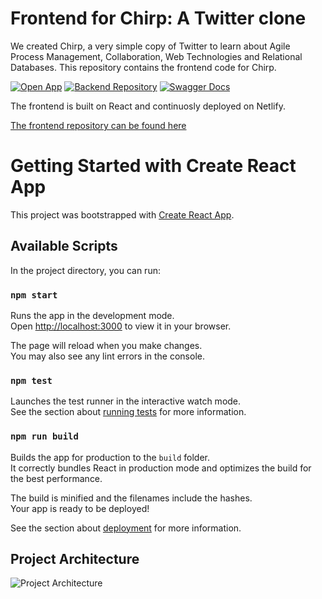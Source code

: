 # Frontend for Chirp: A Twitter clone

We created Chirp, a very simple copy of Twitter to learn about Agile Process Management, Collaboration, Web Technologies and Relational Databases. This repository contains the frontend code for Chirp.

[![Open App](https://img.shields.io/badge/Open-Web%20App-blueviolet)](https://thechirp.de)
[![Backend Repository](https://img.shields.io/badge/Repository-Frontend-blue)](https://github.com/koenidv/chirp-backend)
[![Swagger Docs](https://img.shields.io/badge/API%20Docs-Swagger%20UI-green)](https://docs.api.thechirp.de)

The frontend is built on React and continuosly deployed on Netlify.

[The frontend repository can be found here](https://github.com/TobiasAschenbrenner/twitter-clone-frontend)

# Getting Started with Create React App

This project was bootstrapped with [Create React App](https://github.com/facebook/create-react-app).

## Available Scripts

In the project directory, you can run:

### `npm start`

Runs the app in the development mode.\
Open [http://localhost:3000](http://localhost:3000) to view it in your browser.

The page will reload when you make changes.\
You may also see any lint errors in the console.

### `npm test`

Launches the test runner in the interactive watch mode.\
See the section about [running tests](https://facebook.github.io/create-react-app/docs/running-tests) for more information.

### `npm run build`

Builds the app for production to the `build` folder.\
It correctly bundles React in production mode and optimizes the build for the best performance.

The build is minified and the filenames include the hashes.\
Your app is ready to be deployed!

See the section about [deployment](https://facebook.github.io/create-react-app/docs/deployment) for more information.

## Project Architecture

![Project Architecture](https://user-images.githubusercontent.com/32238636/234537319-c985eb14-b7b1-4aee-9dec-dc9f81e96af7.png)
